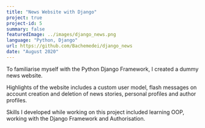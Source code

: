 ```yaml
---
title: "News Website with Django"
project: true
project-id: 5
summary: false
featuredImage: ../images/django_news.png
language: "Python, Django"
url: https://github.com/Bachemedei/django_news
date: "August 2020"
---
```


To familiarise myself with the Python Django Framework, I created a dummy news website.

Highlights of the website includes a custom user model, flash messages on account creation and deletion of news stories, personal profiles and author profiles.

Skills I developed while working on this project included learning OOP, working with the Django Framework and Authorisation.
